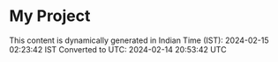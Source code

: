 # My Project

This content is dynamically generated in Indian Time (IST): 2024-02-15 02:23:42 IST
Converted to UTC: 2024-02-14 20:53:42 UTC
